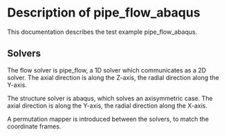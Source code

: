 # Description of pipe_flow_abaqus

This documentation describes the test example pipe_flow_abaqus.

## Solvers

The flow solver is pipe_flow, a 1D solver which communicates as a 2D solver. The axial direction is along the Z-axis,
the radial direction along the Y-axis.

The structure solver is abaqus, which solves an axisymmetric case. The axial direction is along the Y-axis,
the radial direction along the X-axis.

A permutation mapper is introduced between the solvers, to match the coordinate frames.
